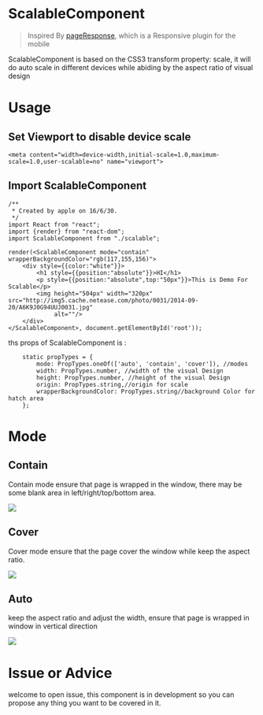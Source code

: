 # ScalableComponent

> Inspired By [pageResponse](https://github.com/peunzhang/pageResponse/blob/master/README.md), which is a Responsive plugin for the mobile


ScalableComponent is based on the CSS3 transform property: scale, it will do auto scale in different devices while abiding by the aspect ratio of visual design

# Usage

## Set Viewport to disable device scale
```
<meta content="width=device-width,initial-scale=1.0,maximum-scale=1.0,user-scalable=no" name="viewport">
```

## Import ScalableComponent

```
/**
 * Created by apple on 16/6/30.
 */
import React from "react";
import {render} from "react-dom";
import ScalableComponent from "./scalable";

render(<ScalableComponent mode="contain" wrapperBackgroundColor="rgb(117,155,156)">
    <div style={{color:"white"}}>
        <h1 style={{position:"absolute"}}>HI</h1>
        <p style={{position:"absolute",top:"50px"}}>This is Demo For Scalable</p>
        <img height="504px" width="320px" src="http://img5.cache.netease.com/photo/0031/2014-09-20/A6K9J0G94UUJ0031.jpg"
             alt=""/>
    </div>
</ScalableComponent>, document.getElementById('root'));

```

ths props of ScalableComponent is :

```
    static propTypes = {
        mode: PropTypes.oneOf(['auto', 'contain', 'cover']), //modes
        width: PropTypes.number, //width of the visual Design
        height: PropTypes.number, //height of the visual Design
        origin: PropTypes.string,//origin for scale
        wrapperBackgroundColor: PropTypes.string//background Color for hatch area
    };

```


# Mode

## Contain

Contain mode ensure that page is wrapped in the window, there may be some blank area in left/right/top/bottom area.

![](https://github.com/wxyyxc1992/Webpack-React-Redux-Boilerplate/blob/master/widgets/components/scalable/screenshots/contain.gif?raw=true)

## Cover

Cover mode ensure that the page cover the window while keep the aspect ratio.

![](https://github.com/wxyyxc1992/Webpack-React-Redux-Boilerplate/blob/master/widgets/components/scalable/screenshots/cover.gif?raw=true)

## Auto

keep the aspect ratio and adjust the width, ensure that page is wrapped in window in vertical direction

![](https://github.com/wxyyxc1992/Webpack-React-Redux-Boilerplate/blob/master/widgets/components/scalable/screenshots/auto.gif?raw=true)

# Issue or Advice

welcome to open issue, this component is in development so you can propose any thing you want to be covered in it.

